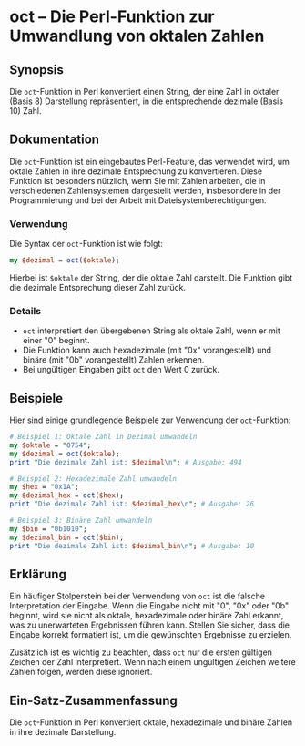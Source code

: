 <!--
Meta Description: # oct – Die Perl-Funktion zur Umwandlung von oktalen Zahlen ## Synopsis Die `oct`-Funktion in Perl konvertiert einen String, der eine Zahl in oktaler ...
Meta Keywords: die, oct, zahl, der, ist
-->

# oct – Die Perl-Funktion zur Umwandlung von oktalen Zahlen

## Synopsis
Die `oct`-Funktion in Perl konvertiert einen String, der eine Zahl in oktaler (Basis 8) Darstellung repräsentiert, in die entsprechende dezimale (Basis 10) Zahl.

## Dokumentation
Die `oct`-Funktion ist ein eingebautes Perl-Feature, das verwendet wird, um oktale Zahlen in ihre dezimale Entsprechung zu konvertieren. Diese Funktion ist besonders nützlich, wenn Sie mit Zahlen arbeiten, die in verschiedenen Zahlensystemen dargestellt werden, insbesondere in der Programmierung und bei der Arbeit mit Dateisystemberechtigungen.

### Verwendung
Die Syntax der `oct`-Funktion ist wie folgt:

```perl
my $dezimal = oct($oktale);
```

Hierbei ist `$oktale` der String, der die oktale Zahl darstellt. Die Funktion gibt die dezimale Entsprechung dieser Zahl zurück.

### Details
- `oct` interpretiert den übergebenen String als oktale Zahl, wenn er mit einer "0" beginnt. 
- Die Funktion kann auch hexadezimale (mit "0x" vorangestellt) und binäre (mit "0b" vorangestellt) Zahlen erkennen.
- Bei ungültigen Eingaben gibt `oct` den Wert 0 zurück.

## Beispiele
Hier sind einige grundlegende Beispiele zur Verwendung der `oct`-Funktion:

```perl
# Beispiel 1: Oktale Zahl in Dezimal umwandeln
my $oktale = "0754";
my $dezimal = oct($oktale);
print "Die dezimale Zahl ist: $dezimal\n"; # Ausgabe: 494

# Beispiel 2: Hexadezimale Zahl umwandeln
my $hex = "0x1A";
my $dezimal_hex = oct($hex);
print "Die dezimale Zahl ist: $dezimal_hex\n"; # Ausgabe: 26

# Beispiel 3: Binäre Zahl umwandeln
my $bin = "0b1010";
my $dezimal_bin = oct($bin);
print "Die dezimale Zahl ist: $dezimal_bin\n"; # Ausgabe: 10
```

## Erklärung
Ein häufiger Stolperstein bei der Verwendung von `oct` ist die falsche Interpretation der Eingabe. Wenn die Eingabe nicht mit "0", "0x" oder "0b" beginnt, wird sie nicht als oktale, hexadezimale oder binäre Zahl erkannt, was zu unerwarteten Ergebnissen führen kann. Stellen Sie sicher, dass die Eingabe korrekt formatiert ist, um die gewünschten Ergebnisse zu erzielen.

Zusätzlich ist es wichtig zu beachten, dass `oct` nur die ersten gültigen Zeichen der Zahl interpretiert. Wenn nach einem ungültigen Zeichen weitere Zahlen folgen, werden diese ignoriert.

## Ein-Satz-Zusammenfassung
Die `oct`-Funktion in Perl konvertiert oktale, hexadezimale und binäre Zahlen in ihre dezimale Darstellung.
